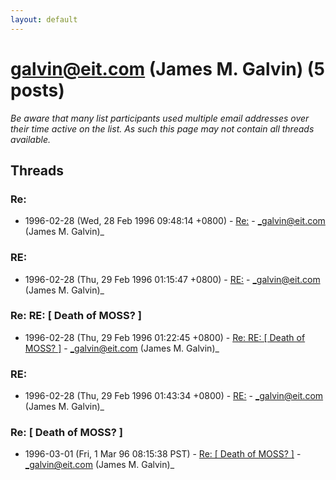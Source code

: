 ```yaml
---
layout: default
---
```


# galvin@eit.com (James M. Galvin) (5 posts)

_Be aware that many list participants used multiple email addresses over their time active on the list. As such this page may not contain all threads available._

## Threads

### Re:
+ 1996-02-28 (Wed, 28 Feb 1996 09:48:14 +0800) - [Re:](/archive/1996/02/5ab2972b69513af6092395e4e8167a995ccce2214ecde05ad1f3346cfd6a59d7) - _galvin@eit.com (James M. Galvin)_

### RE:
+ 1996-02-28 (Thu, 29 Feb 1996 01:15:47 +0800) - [RE:](/archive/1996/02/c33fb1e5984470f71fd32408e9ace1e4cbbfc969f99c91b6835473a91d194254) - _galvin@eit.com (James M. Galvin)_

### Re: RE: [ Death of MOSS? ]
+ 1996-02-28 (Thu, 29 Feb 1996 01:22:45 +0800) - [Re: RE: [ Death of MOSS? ]](/archive/1996/02/a2f62a8ab5574d09eb2c3b7e523c5eb1d5f652eb2cc0db9c395c1df49cd6f234) - _galvin@eit.com (James M. Galvin)_

### RE:
+ 1996-02-28 (Thu, 29 Feb 1996 01:43:34 +0800) - [RE:](/archive/1996/02/67410015ba2cf40ec8f159bc1d1f274cf032c75faa2bbfc13f8d3792cb885049) - _galvin@eit.com (James M. Galvin)_

### Re: [ Death of MOSS? ]
+ 1996-03-01 (Fri, 1 Mar 96 08:15:38 PST) - [Re: [ Death of MOSS? ]](/archive/1996/03/90c8101bce762bd0bfad1338c1b6c1bc4814b2ef96feabe4d40a739dcb614e7b) - _galvin@eit.com (James M. Galvin)_

